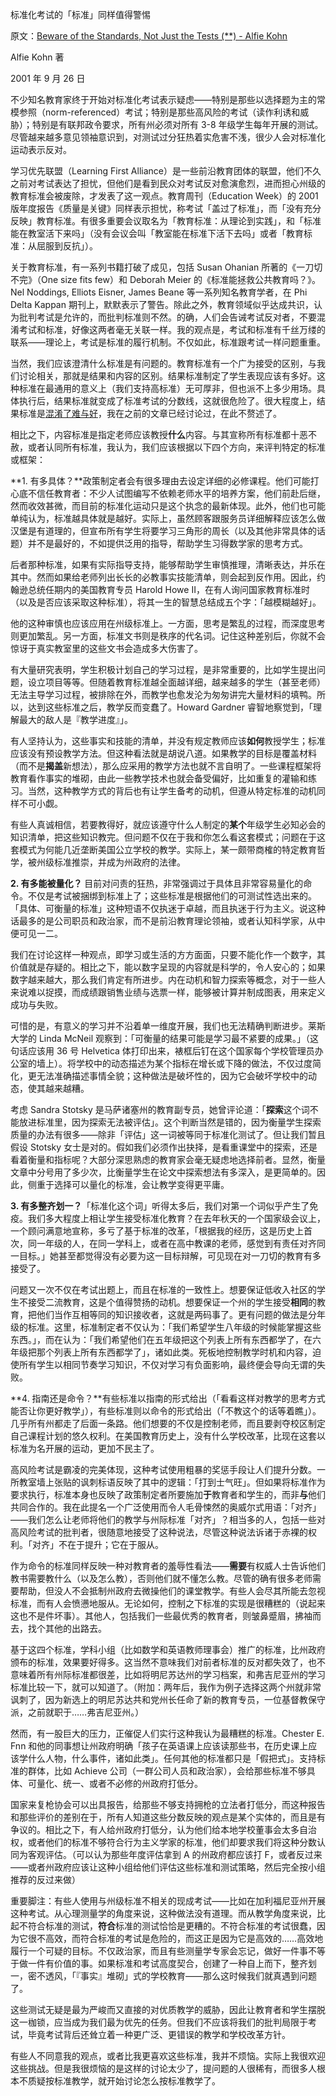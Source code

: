标准化考试的「标准」同样值得警惕

原文：[Beware of the Standards, Not Just the Tests (**) - Alfie Kohn](https://www.alfiekohn.org/article/beware-standards-just-tests/)

Alfie Kohn 著

2001 年 9 月 26 日

不少知名教育家终于开始对标准化考试表示疑虑——特别是那些以选择题为主的常模参照（norm-referenced）考试；特别是那些高风险的考试（读作利诱和威胁）；特别是有联邦政令要求，所有州必须对所有 3-8 年级学生每年开展的测试。尽管越来越多意见领袖意识到，对测试过分狂热着实危害不浅，很少人会对标准化运动表示反对。

学习优先联盟（Learning First Alliance）是一些前沿教育团体的联盟，他们不久之前对考试表达了担忧，但他们是看到民众对考试反对愈演愈烈，进而担心州级的教育标准会被废除，才发表了这一观点。教育周刊（Education Week）的 2001 版年度报告《质量是关键》同样表示担忧，称考试「盖过了标准」，而「没有充分反映」教育标准。有很多重要会议取名为「教育标准：从理论到实践」，和「标准能在教室活下来吗」（没有会议会叫「教室能在标准下活下去吗」或者「教育标准：从屈服到反抗」）。

关于教育标准，有一系列书籍打破了成见，包括 Susan Ohanian 所著的《一刀切不完》（One size fits few）和 Deborah Meier 的《标准能拯救公共教育吗？》。Nel Noddings, Elliots Eisner, James Beane 等一系列知名教育学者，在 Phi Delta Kappan 期刊上，默默表示了警告。除此之外，教育领域似乎达成共识，认为批判考试是允许的，而批判标准则不然。的确，人们会告诫考试反对者，不要混淆考试和标准，好像这两者毫无关联一样。我的观点是，考试和标准有千丝万缕的联系——理论上，考试是标准的履行机制。不仅如此，标准跟考试一样问题重重。

当然，我们应该澄清什么标准是有问题的。教育标准有一个广为接受的区别，与我们讨论相关，那就是结果和内容的区别。结果标准制定了学生表现应该有多好。这种标准在最通用的意义上（我们支持高标准）无可厚非，但也派不上多少用场。具体执行后，结果标准就变成了标准考试的分数线，这就很危险了。很大程度上，结果标准是[混淆了难与好](https://www.alfiekohn.org/confusing-harder-better/)，我在之前的文章已经讨论过，在此不赘述了。

相比之下，内容标准是指定老师应该教授**什么**内容。与其宣称所有标准都十恶不赦，或者认同所有标准，我认为，我们应该根据以下四个方向，来评判特定的标准或框架：

**1. 有多具体？**政策制定者会有很多理由去设定详细的必修课程。他们可能打心底不信任教育者：不少人试图编写不依赖老师水平的培养方案，他们前赴后继，然而收效甚微，而目前的标准化运动只是这个执念的最新体现。此外，他们也可能单纯认为，标准越具体就是越好。实际上，虽然顾客跟服务员详细解释应该怎么做汉堡是有道理的，但宣布所有学生将要学习三角形的周长（以及其他非常具体的话题）并不是最好的，不如提供泛用的指导，帮助学生习得数学家的思考方式。

后者那种标准，如果有实际指导支持，能够帮助学生审慎推理，清晰表达，并乐在其中。然而如果给老师列出长长的必教事实技能清单，则会起到反作用。因此，约翰逊总统任期内的美国教育专员 Harold Howe II，在有人询问国家教育标准时（以及是否应该采取这种标准），将其一生的智慧总结成五个字：「越模糊越好」。

他的这种审慎也应该应用在州级标准上。一方面，思考是繁乱的过程，而深度思考则更加繁乱。另一方面，标准文书则是秩序的代名词。记住这种差别后，你就不会惊讶于真实教室里的这些文书会造成多大伤害了。

有大量研究表明，学生积极计划自己的学习过程，是非常重要的，比如学生提出问题，设立项目等等。但随着教育标准越全面越详细，越来越多的学生（甚至老师）无法主导学习过程，被排除在外，而教学也愈发沦为匆匆讲完大量材料的填鸭。所以，达到这些标准之后，教学反而变蠢了。Howard Gardner 睿智地察觉到，「理解最大的敌人是『教学进度』」。

有人坚持认为，这些事实和技能的清单，并没有规定教师应该**如何**教授学生；标准应该没有预设教学方法。但这种看法就是胡说八道。如果教学的目标是覆盖材料（而不是**揭盖**新想法），那么应采用的教学方法也就不言自明了。一些课程框架将教育看作事实的堆砌，由此一些教学技术也就会备受偏好，比如重复的灌输和练习。当然，这种教学方式的背后也有让学生备考的动机，但遵从特定标准的动机同样不可小觑。

有些人真诚相信，若要教得好，就应该遵守什么人制定的**某个**年级学生必知必会的知识清单，把这些知识教完。但问题不仅在于我和你怎么看这套模式；问题在于这套模式为何能几近垄断美国公立学校的教学。实际上，某一颇带商榷的特定教育哲学，被州级标准推崇，并成为州政府的法律。

**2. 有多能被量化？** 目前对问责的狂热，非常强调过于具体且非常容易量化的命令。不仅是考试被捆绑到标准上了；这些标准是根据他们的可测试性选出来的。「具体、可衡量的标准」这种短语不仅执迷于卓越，而且执迷于行为主义。说这种话最多的是公司职员和政治家，而不是前沿教育理论领袖，或者认知科学家，从中便可见一二。

我们在讨论这样一种观点，即学习或生活的方方面面，只要不能化作一个数字，其价值就是存疑的。相比之下，能以数字呈现的内容就是科学的，令人安心的；如果数字越来越大，那么我们肯定有所进步。内在动机和智力探索等概念，对于一些人来说难以捉摸，而成绩跟销售业绩与选票一样，能够被计算并制成图表，用来定义成功与失败。

可惜的是，有意义的学习并不沿着单一维度开展，我们也无法精确判断进步。莱斯大学的 Linda McNeil 观察到：「可衡量的结果可能是学习最不紧要的成果。」（这句话应该用 36 号 Helvetica 体打印出来，裱框后钉在这个国家每个学校管理员办公室的墙上）。将学校中的动态描述为某个指标在增长或下降的做法，不仅过度简化，更无法准确描述事情全貌；这种做法是破坏性的，因为它会破坏学校中的动态，使其越来越糟。

考虑 Sandra Stotsky 是马萨诸塞州的教育副专员，她曾评论道：「**探索**这个词不能放进标准里，因为探索无法被评估」。这个判断当然是错的，因为衡量学生探索质量的办法有很多——除非「评估」这一词被等同于标准化测试了。但让我们暂且假设 Stotsky 女士是对的。假如我们必须作出抉择，是看重课堂中的探索，还是看着衡量和指标呢？大部分深思熟虑的教育家会毫无疑虑地选择前者。显然，衡量文章中分号用了多少次，比衡量学生在论文中探索想法有多深入，是更简单的。因此，侧重于选择可以量化的标准，会让教学变得更平庸。

**3. 有多整齐划一？**「标准化这个词」听得太多后，我们对第一个词似乎产生了免疫。我们多大程度上相让学生接受标准化教育？在去年秋天的一个国家级会议上，一个顾问满意地宣称，多亏了基于标准的改革，「根据我的经历，这是历史上首次，同一年级的人，在同一学科上，或者在高中教课的老师，感觉到有责任对齐同一目标。」她甚至都觉得没有必要为这一目标辩解，可见现在对一刀切的教育有多接受了。

问题又一次不仅在考试出题上，而且在标准的一致性上。想要保证低收入社区的学生不接受二流教育，这是个值得赞扬的动机。想要保证一个州的学生接受**相同**的教育，把他们当作互相等同的知识接收者，这就是两码事了。更有问题的做法是分年级的标准。这里，标准制定者不仅认为：「我们希望学生八年级的时候能掌握这些东西。」，而在认为：「我们希望他们在五年级把这个列表上所有东西都学了，在六年级把那个列表上所有东西都学了」，诸如此类。死板地控制教学时机和内容，迫使所有学生以相同节奏学习知识，不仅对学习有负面影响，最终便会导向无谓的失败。

**4. 指南还是命令？**有些标准以指南的形式给出（「看看这样对教学的思考方式能否让你更好教学」），有些标准则以命令的形式给出（「不教这个的话等着瞧」）。几乎所有州都走了后面一条路。他们想要的不仅是控制老师，而且要剥夺校区制定自己课程计划的悠久权利。在美国教育历史上，没有什么学校改革，比现在这套以标准为名开展的运动，更加不民主了。

高风险考试是霸凌的完美体现，这种考试使用粗暴的奖惩手段让人们提升分数。一所教室墙上张贴的讽刺标语反映了其中的逻辑：「打到士气旺」。但如果将标准作为要求执行，标准本身也反映了政策制定者所要施加**于**教育者和学生的，而非**与**他们共同合作的。我在此提名一个广泛使用而令人毛骨悚然的奥威尔式用语：「对齐」——我们怎么让老师将他们的教学与州际标准「对齐」？相当多的人，包括一些对高风险考试的批判者，很随意地接受了这种说法，尽管这种说法诉诸于赤裸的权利。「对齐」不在于提升；它在于服从。

作为命令的标准同样反映一种对教育者的羞辱性看法——**需要**有权威人士告诉他们教书需要教什么（以及怎么教），否则他们就不懂怎么教。尽管的确有很多老师需要帮助，但没人不会抵制州政府去微操他们的课堂教学。有些人会尽其所能去忽视标准，而有人会愤懑地服从。无论如何，控制之下标准的实现是很糟糕的（说起来这也不是件坏事）。其他人，包括我们一些最优秀的教育者，则皱鼻蹙眉，拂袖而去，找个其他的出路去。

基于这四个标准，学科小组（比如数学和英语教师理事会）推广的标准，比州政府颁布的标准，效果要好得多。这当然不意味我们对前者标准的反对都失效了，也不意味着所有州际标准都很差，比如将明尼苏达州的学习档案，和弗吉尼亚州的学习标准比较一下，就可以知道了。（附加：两年后，我作为例子选择这两个州就非常讽刺了，因为新选上的明尼苏达共和党州长任命了新的教育专员，一位基督教保守派，之前就职于……弗吉尼亚州。）

然而，有一股巨大的压力，正催促人们实行这种我认为最糟糕的标准。Chester E. Fnn 和他的同事想让州政府明确「孩子在英语课上应该读那些书，在历史课上应该学什么人物，什么事件，诸如此类」。任何其他的标准都只是「假把式」。支持标准的群体，比如 Achieve 公司（一群公司人员和政治家），会给那些标准不够具体、可量化、统一、或者不必修的州政府打低分。

国家来复枪协会可以出具报告，给那些不够支持拥枪的立法者打低分，而这种报告和那些评价的差别在于，所有人知道这些分数反映的观点是某个实体的，而且是有争议的。相比之下，有人给州政府打低分，认为他们给本地学校董事会太多自治权，或者他们的标准不够符合行为主义学家的标准，他们却要求我们将这种分数认同为客观评估。（可以认为那些年度评估拿到 A 的州政府都应该打 F，或者反过来——或者州政府应该让这种小组给他们评估这些标准和测试策略，然后完全按小组推荐的反过来做）

重要脚注：有些人使用与州级标准不相关的现成考试——比如在加利福尼亚州开展这种考试。从心理测量学的角度来说，这种做法没有道理。而从教学角度来说，比起不符合标准的测试，**符合**标准的测试恰恰是更糟的。不符合标准的考试很蠢，因为它很不高效，而符合标准的考试是危险的，而这正是因为它是高效的……高效地履行一个可疑的目标。不仅政治家，而且有些测量学专家会忘记，做好一件事不等于做一件有价值的事。如果标准和考试高度契合，创建了一种自上而下，整齐划一，密不透风，「『事实』堆砌」式的学校教育——那么这时候我们就真遇到问题了。

这些测试无疑是最为严峻而又直接的对优质教学的威胁，因此让教育者和学生摆脱这一枷锁，应当成为我们最为优先的任务。但我们不应该将我们的批判局限于考试，毕竟考试背后还耸立着一种更广泛、更错误的教学和学校改革方针。

有些人不同意我的观点，或者比我更喜欢这些标准，我并不烦恼。实际上我很欢迎这些挑战。但是我很烦恼的是这样的讨论太少了，提问题的人很稀有，而很多人根本不质疑按标准教学，就开始讨论怎么按标准教学了。